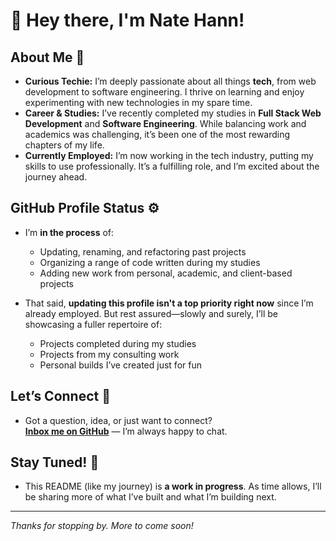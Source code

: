 # 👋 Hey there, I'm Nate Hann!

## About Me 🚀

- **Curious Techie:** I’m deeply passionate about all things **tech**, from web development to software engineering. I thrive on learning and enjoy experimenting with new technologies in my spare time.
- **Career & Studies:** I’ve recently completed my studies in **Full Stack Web Development** and **Software Engineering**. While balancing work and academics was challenging, it’s been one of the most rewarding chapters of my life.
- **Currently Employed:** I’m now working in the tech industry, putting my skills to use professionally. It’s a fulfilling role, and I’m excited about the journey ahead.

## GitHub Profile Status ⚙️

- I’m **in the process** of:
  - Updating, renaming, and refactoring past projects  
  - Organizing a range of code written during my studies  
  - Adding new work from personal, academic, and client-based projects

- That said, **updating this profile isn't a top priority right now** since I’m already employed. But rest assured—slowly and surely, I’ll be showcasing a fuller repertoire of:
  - Projects completed during my studies  
  - Projects from my consulting work  
  - Personal builds I’ve created just for fun  

## Let’s Connect 🤝

- Got a question, idea, or just want to connect?  
  **[Inbox me on GitHub](https://github.com/NateHann)** — I’m always happy to chat.

## Stay Tuned! 📌

- This README (like my journey) is **a work in progress**. As time allows, I’ll be sharing more of what I’ve built and what I’m building next.

---

*Thanks for stopping by. More to come soon!*
